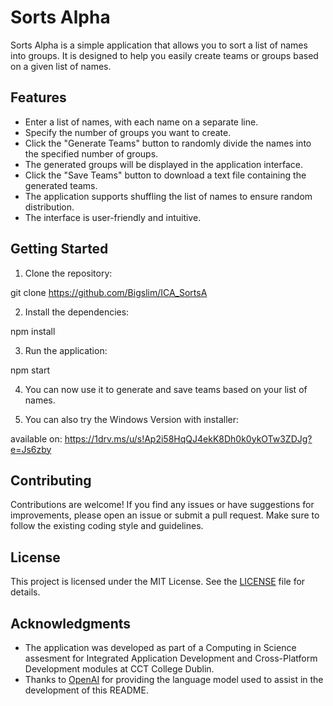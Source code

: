  # Sorts Alpha

Sorts Alpha is a simple application that allows you to sort a list of names into groups. It is designed to help you easily create teams or groups based on a given list of names.

## Features

- Enter a list of names, with each name on a separate line.
- Specify the number of groups you want to create.
- Click the "Generate Teams" button to randomly divide the names into the specified number of groups.
- The generated groups will be displayed in the application interface.
- Click the "Save Teams" button to download a text file containing the generated teams.
- The application supports shuffling the list of names to ensure random distribution.
- The interface is user-friendly and intuitive.

## Getting Started

1. Clone the repository:

git clone https://github.com/Bigslim/ICA_SortsA

2. Install the dependencies:

npm install

3. Run the application:

npm start

4. You can now use it to generate and save teams based on your list of names.

5. You can also try the Windows Version with installer:

available on: https://1drv.ms/u/s!Ap2i58HqQJ4ekK8Dh0k0ykOTw3ZDJg?e=Js6zby

## Contributing

Contributions are welcome! If you find any issues or have suggestions for improvements, please open an issue or submit a pull request. Make sure to follow the existing coding style and guidelines.

## License

This project is licensed under the MIT License. See the [LICENSE](LICENSE) file for details.

## Acknowledgments

- The application was developed as part of a Computing in Science assesment for Integrated Application Development and Cross-Platform Development modules at CCT College Dublin.
- Thanks to [OpenAI](https://openai.com/) for providing the language model used to assist in the development of this README.